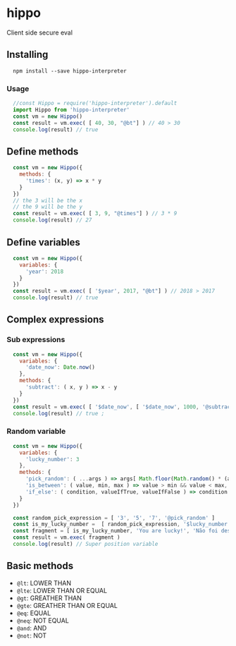 # hippo
Client side secure eval

## Installing

```
  npm install --save hippo-interpreter
```

### Usage

```javascript
  //const Hippo = require('hippo-interpreter').default
  import Hippo from 'hippo-interpreter'
  const vm = new Hippo()
  const result = vm.exec( [ 40, 30, "@bt"] ) // 40 > 30
  console.log(result) // true
```

## Define methods

```javascript
  const vm = new Hippo({
    methods: {
      'times': (x, y) => x * y
    }
  })
  // the 3 will be the x
  // the 9 will be the y
  const result = vm.exec( [ 3, 9, "@times"] ) // 3 * 9
  console.log(result) // 27
```

## Define variables

```javascript
  const vm = new Hippo({
    variables: {
      'year': 2018
    }
  })
  const result = vm.exec( [ '$year', 2017, "@bt"] ) // 2018 > 2017
  console.log(result) // true
```

## Complex expressions

### Sub expressions

```javascript
  const vm = new Hippo({
    variables: {
      'date_now': Date.now()
    },
    methods: {
      'subtract': ( x, y ) => x - y
    }
  })
  const result = vm.exec( [ '$date_now', [ '$date_now', 1000, '@subtract' ], "@bt"] ) // Date.now() > ( Date.now() - 1000) '-'
  console.log(result) // true ;
```

### Random variable

```javascript
  const vm = new Hippo({
    variables: {
      'lucky_number': 3
    },
    methods: {
      'pick_random': ( ...args ) => args[ Math.floor(Math.random() * (args.length - 1)) + 0 ],
      'is_between': ( value, min, max ) => value > min && value < max,
      'if_else': ( condition, valueIfTrue, valueIfFalse ) => condition && valueIfTrue || valueIfFalse
    }
  })

  const random_pick_expression = [ '3', '5', '7', '@pick_random' ]
  const is_my_lucky_number =  [ random_pick_expression, '$lucky_number', "@eq"]
  const fragment = [ is_my_lucky_number, 'You are lucky!', 'Não foi dessa vez', '@if_else' ]
  const result = vm.exec( fragment )
  console.log(result) // Super position variable
```

## Basic methods

- `@lt`: LOWER THAN  
- `@lte`: LOWER THAN OR EQUAL
- `@gt`: GREATHER THAN  
- `@gte`: GREATHER THAN OR EQUAL
- `@eq`: EQUAL
- `@neq`: NOT EQUAL
- `@and`: AND
- `@not`: NOT
